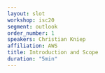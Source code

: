 ```yaml
---
layout: slot
workshop: isc20
segment: outlook
order_number: 1
speakers: Christian Kniep
affiliation: AWS
title: Introduction and Scope
duration: "5min"
---
```

